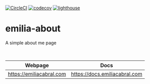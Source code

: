 [![CircleCI](https://img.shields.io/circleci/build/gh/emiliacb/emilia-about/main?label=CI%20Build&logo=Circleci&style=for-the-badge)](https://dl.circleci.com/status-badge/redirect/gh/emiliacb/emilia-about/tree/main)
[![codecov](https://img.shields.io/codecov/c/gh/emiliacb/emilia-about?logo=codecov&style=for-the-badge&token=3GPONFF43W)](https://codecov.io/gh/emiliacb/emilia-about)
[![lighthouse](https://img.shields.io/badge/Lighthouse%20Accessibility-100%25-success?style=for-the-badge&logo=lighthouse)](https://googlechrome.github.io/lighthouse/viewer/?gist=3e834fd02600aec1f2752da24cf487a5)

# emilia-about

A simple about me page

<br>

| Webpage  | Docs  |
|---|---|
| https://emiliacabral.com  | https://docs.emiliacabral.com  |
